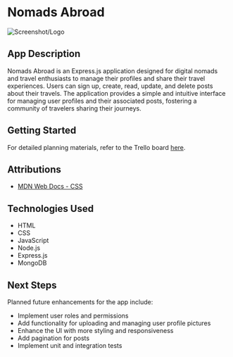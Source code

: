# Nomads Abroad

![Screenshot/Logo](https://imgur.com/a/dT5pLhV)

## App Description

Nomads Abroad is an Express.js application designed for digital nomads and travel enthusiasts to manage their profiles and share their travel experiences. Users can sign up, create, read, update, and delete posts about their travels. The application provides a simple and intuitive interface for managing user profiles and their associated posts, fostering a community of travelers sharing their journeys.

## Getting Started

For detailed planning materials, refer to the Trello board [here](https://trello.com/b/PgPlnqmW/project-2).

## Attributions

- [MDN Web Docs - CSS](https://developer.mozilla.org/en-US/docs/Web/CSS)

## Technologies Used

- HTML
- CSS
- JavaScript
- Node.js
- Express.js
- MongoDB

## Next Steps

Planned future enhancements for the app include:

- Implement user roles and permissions
- Add functionality for uploading and managing user profile pictures
- Enhance the UI with more styling and responsiveness
- Add pagination for posts
- Implement unit and integration tests